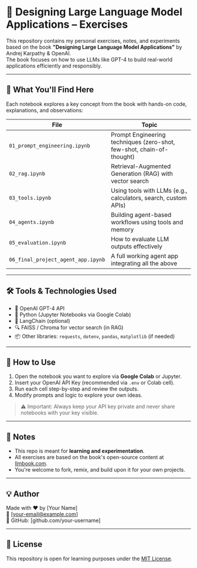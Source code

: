 # 🚀 Designing Large Language Model Applications – Exercises

This repository contains my personal exercises, notes, and experiments based on the book **"Designing Large Language Model Applications"** by Andrej Karpathy & OpenAI.  
The book focuses on how to use LLMs like GPT-4 to build real-world applications efficiently and responsibly.

---

## 🧠 What You'll Find Here

Each notebook explores a key concept from the book with hands-on code, explanations, and observations:

| File | Topic |
|------|-------|
| `01_prompt_engineering.ipynb` | Prompt Engineering techniques (zero-shot, few-shot, chain-of-thought) |
| `02_rag.ipynb` | Retrieval-Augmented Generation (RAG) with vector search |
| `03_tools.ipynb` | Using tools with LLMs (e.g., calculators, search, custom APIs) |
| `04_agents.ipynb` | Building agent-based workflows using tools and memory |
| `05_evaluation.ipynb` | How to evaluate LLM outputs effectively |
| `06_final_project_agent_app.ipynb` | A full working agent app integrating all the above |

---

## 🛠️ Tools & Technologies Used

- 🧠 OpenAI GPT-4 API  
- 🐍 Python (Jupyter Notebooks via Google Colab)  
- 🧱 LangChain (optional)  
- 🔍 FAISS / Chroma for vector search (in RAG)  
- 📦 Other libraries: `requests`, `dotenv`, `pandas`, `matplotlib` (if needed)

---

## 🚀 How to Use

1. Open the notebook you want to explore via **Google Colab** or Jupyter.
2. Insert your OpenAI API Key (recommended via `.env` or Colab cell).
3. Run each cell step-by-step and review the outputs.
4. Modify prompts and logic to explore your own ideas.

> ⚠️ Important: Always keep your API key private and never share notebooks with your key visible.

---

## 📌 Notes

- This repo is meant for **learning and experimentation**.
- All exercises are based on the book's open-source content at [llmbook.com](https://llmbook.com).
- You're welcome to fork, remix, and build upon it for your own projects.

---

## 💡 Author

Made with ❤️ by [Your Name]  
📧 [your-email@example.com]  
🔗 GitHub: [github.com/your-username]

---

## 📜 License

This repository is open for learning purposes under the [MIT License](LICENSE).

